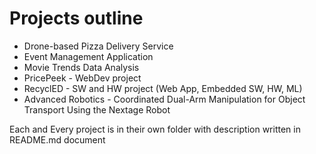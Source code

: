 # Projects outline
* Drone-based Pizza Delivery Service
* Event Management Application
* Movie Trends Data Analysis
* PricePeek - WebDev project
* RecyclED - SW and HW project (Web App, Embedded SW, HW, ML)
* Advanced Robotics - Coordinated Dual-Arm Manipulation for Object Transport Using the Nextage Robot

Each and Every project is in their own folder with description written in README.md document
